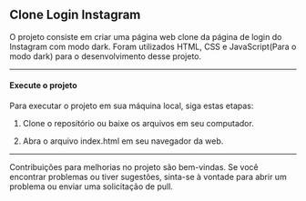 <h2> Clone Login Instagram </h2>

<p>
  O projeto consiste em criar uma página web clone da página de login do Instagram com modo dark. Foram utilizados HTML, CSS e JavaScript(Para o modo dark) para o desenvolvimento desse projeto.
</p>

<hr/>

<h4>Execute o projeto</h4>
<p>
Para executar o projeto em sua máquina local, siga estas etapas:

1. Clone o repositório ou baixe os arquivos em seu computador.

2. Abra o arquivo index.html em seu navegador da web.
</p>
<hr/>
<p>
Contribuições para melhorias no projeto são bem-vindas. Se você encontrar problemas ou tiver sugestões, sinta-se à vontade para abrir um problema ou enviar uma solicitação de pull.
</p>
